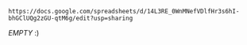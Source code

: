 `https://docs.google.com/spreadsheets/d/14L3RE_0WnMNefVDlfHr3s6hI-bhGClUQg2zGU-qtM6g/edit?usp=sharing`

_EMPTY_ :)
